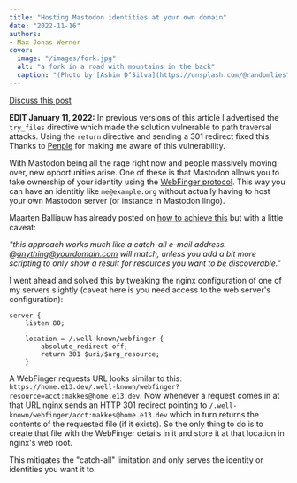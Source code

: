 ```yaml
---
title: "Hosting Mastodon identities at your own domain"
date: "2022-11-16"
authors: 
- Max Jonas Werner
cover:
  image: "/images/fork.jpg"
  alt: "a fork in a road with mountains in the back"
  caption: "(Photo by [Ashim D’Silva](https://unsplash.com/@randomlies?utm_source=unsplash&utm_medium=referral&utm_content=creditCopyText) on [Unsplash](https://unsplash.com/s/photos/fork-path?utm_source=unsplash&utm_medium=referral&utm_content=creditCopyText))"
---
```


[Discuss this post](https://hachyderm.io/@makkes/109353563088733849)

**EDIT January 11, 2022:** In previous versions of this article I advertised the `try_files` directive which made the solution vulnerable to path traversal attacks. Using the `return` directive and sending a 301 redirect fixed this. Thanks to [Penple](https://penple.dev/) for making me aware of this vulnerability.

With Mastodon being all the rage right now and people massively moving over, new opportunities arise. One of these is that Mastodon allows you to take ownership of your identity using the [WebFinger protocol](https://docs.joinmastodon.org/spec/webfinger/). This way you can have an identitiy like `me@example.org` without actually having to host your own Mastodon server (or instance in Mastodon lingo).

Maarten Balliauw has already posted on [how to achieve this](https://blog.maartenballiauw.be/post/2022/11/05/mastodon-own-donain-without-hosting-server.html) but with a little caveat:

_"this approach works much like a catch-all e-mail address. @anything@yourdomain.com will match, unless you add a bit more scripting to only show a result for resources you want to be discoverable."_

I went ahead and solved this by tweaking the nginx configuration of one of my servers slightly (caveat here is you need access to the web server's configuration):

```
server {
    listen 80;

    location = /.well-known/webfinger {
        absolute_redirect off;
        return 301 $uri/$arg_resource;
    }
```

A WebFinger requests URL looks similar to this: `https://home.e13.dev/.well-known/webfinger?resource=acct:makkes@home.e13.dev`. Now whenever a request comes in at that URL nginx sends an HTTP 301 redirect pointing to `/.well-known/webfinger/acct:makkes@home.e13.dev` which in turn returns the contents of the requested file (if it exists). So the only thing to do is to create that file with the WebFinger details in it and store it at that location in nginx's web root.

This mitigates the "catch-all" limitation and only serves the identity or identities you want it to.
